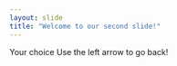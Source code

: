 ```yaml
---
layout: slide
title: "Welcome to our second slide!"
---
```

Your choice
Use the left arrow to go back!
